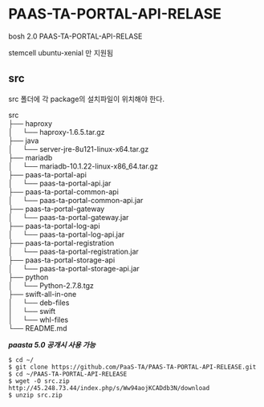 # PAAS-TA-PORTAL-API-RELASE
bosh 2.0 PAAS-TA-PORTAL-API-RELASE 


stemcell ubuntu-xenial 만 지원됨

src
---

src 폴더에 각 package의 설치파일이 위치해야 한다.

src <br>
├── haproxy <br>
│     └── haproxy-1.6.5.tar.gz <br>
├── java <br>
│     └── server-jre-8u121-linux-x64.tar.gz <br>
├── mariadb <br>
│     └── mariadb-10.1.22-linux-x86_64.tar.gz <br>
├── paas-ta-portal-api <br>
│     └── paas-ta-portal-api.jar <br>
├── paas-ta-portal-common-api <br>
│     └── paas-ta-portal-common-api.jar <br>
├── paas-ta-portal-gateway <br>
│     └── paas-ta-portal-gateway.jar <br>
├── paas-ta-portal-log-api <br>
│     └── paas-ta-portal-log-api.jar <br>
├── paas-ta-portal-registration <br>
│     └── paas-ta-portal-registration.jar <br>
├── paas-ta-portal-storage-api <br>
│     └── paas-ta-portal-storage-api.jar <br>
├── python <br>
│     └── Python-2.7.8.tgz <br>
├── swift-all-in-one <br>
│     └── deb-files <br>
│     └── swift <br>
│     └── whl-files <br>
└── README.md <br>


***paasta 5.0 공개시 사용 가능***

```
$ cd ~/
$ git clone https://github.com/PaaS-TA/PAAS-TA-PORTAL-API-RELEASE.git
$ cd ~/PAAS-TA-PORTAL-API-RELEASE
$ wget -O src.zip http://45.248.73.44/index.php/s/Ww94aojKCADdb3N/download
$ unzip src.zip
```

